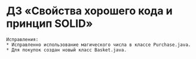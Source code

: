# ДЗ «Свойства хорошего кода и принцип SOLID»

    Исправления:
    * Исправленно использование магического числа в классе Purchase.java.
    * Для покупок создан новый класс Basket.java.
    

